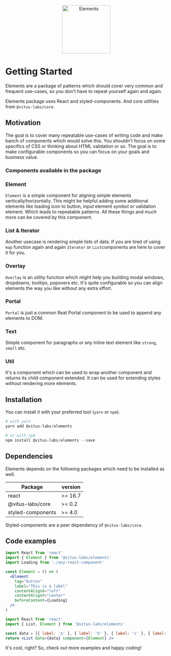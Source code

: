 <div align="center">
  <a href="https://vitus-labs.github.io/elements/">
    <img src="https://raw.githubusercontent.com/vitus-labs/vitus-labs/master/packages/elements/logo.png" alt="Elements" height="150" />
  </a>
</div>

# Getting Started

Elements are a package of patterns which should cover very
common and frequent use-cases, so you don't have to repeat yourself
again and again.

Elements package uses React and styled-components.
And core utilities from `@vitus-labs/core`.

## Motivation

The goal is to cover many repeatable use-cases of writing code
and make banch of components which would solve this. You shouldn't
focus on some specifics of CSS or thinking about HTML validation
or so. The goal is to make configurable components so you can focus
on your goals and business value.

### Components available in the package

### Element

`Element` is a simple component for aligning simple elements
vertically/horizontally. This might be helpful adding some
additional elements like loading icon to button, input
element symbol or validation element. Which leads to repeatable
patterns. All these things and much more can be covered by this
component.

### List & Iterator

Another usecase is rendering simple lists of data. If you
are tired of using `map` function again and again `Iterator`
or `List`components are here to cover it for you.

### Overlay

`Overlay` is an utility function which might help you building
modal windows, dropdowns, tooltips, popovers etc. It's quite
configurable so you can align elements the way you like without
any extra effort.

### Portal

`Portal` is just a common Reat Portal component to be used to append
any elements to DOM.

### Text

Simple component for paragraphs or any inline text element like `strong`,
`small` etc.

### Util

It's a component which can be used to wrap another component and returns
its child component extended. It can be used for extending styles without
rendering more elements.

## Installation

You can install it with your preferred tool (`yarn` or `npm`).

```powershell
# with yarn
yarn add @vitus-labs/elements

# or with npm
npm install @vitus-labs/elements --save
```

## Dependencies

Elements depends on the following packages which need to be installed as well.

| Package           | version |
| ----------------- | ------- |
| react             | >= 16.7 |
| @vitus-labs/core  | >= 0.2  |
| styled-components | >= 4.0  |

Styled-components are a peer dependency of `@vitus-labs/core`.

## Code examples

```jsx
import React from 'react'
import { Element } from '@vitus-labs/elements'
import Loading from './any-react-component'

const Element = () => (
  <Element
    tag="button"
    label="This is a label"
    contentAlignX="left"
    contentAlignY="center"
    beforeContent={Loading}
  />
)
```

```jsx
import React from 'react'
import { List, Element } from '@vitus-labs/elements'

const data = [{ label: 'a' }, { label: 'b' }, { label: 'c' }, { label: 'd' }]
return <List data={data} component={Element} />
```

It's cool, right? So, check out more examples and happy coding!
